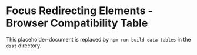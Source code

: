 
# Focus Redirecting Elements - Browser Compatibility Table

This placeholder-document is replaced by `npm run build-data-tables` in the `dist` directory.
